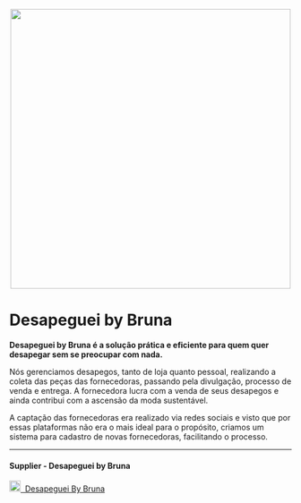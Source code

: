 <p align="center">
  <img src="https://raw.githubusercontent.com/develowl/desapeguei-fila-client/c9f900e0a113141c96b1a70168da9e1937cab3b4/public/img/logo.svg" width=500 />
</p>

# Desapeguei by Bruna

**Desapeguei by Bruna é a solução prática e eficiente para quem quer desapegar sem se preocupar com nada.**

Nós gerenciamos desapegos, tanto de loja quanto pessoal, realizando a coleta das peças das fornecedoras, passando pela divulgação, processo de venda e entrega. A fornecedora lucra com a venda de seus desapegos e ainda contribui com a ascensão da moda sustentável.

A captação das fornecedoras era realizado via redes sociais e visto que por essas plataformas não era o mais ideal para o propósito, criamos um sistema para cadastro de novas fornecedoras, facilitando o processo.

<hr />

#### Supplier - Desapeguei by Bruna

<a href="https://supplier.desapegueibybruna.com.br" target="_blank">
  <img src="https://s3-sa-east-1.amazonaws.com/bossabox-uploads/61d37f3cd7621f000e6b1aea/81541570-a8ae-11ec-ab9a-a5e3297b44e8" width=20 /> &nbsp;Desapeguei By  Bruna
</a>

